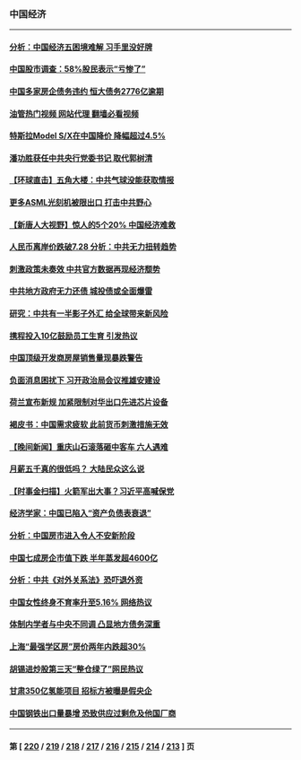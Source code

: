 ### 中国经济
---
#### [分析：中国经济五困境难解 习手里没好牌](../../pages/ncid283/n14026281.md?07021245) 
#### [中国股市调查：58%股民表示“亏惨了”](../../pages/ncid283/n14026488.md?07021245) 
#### [中国多家房企债务违约 恒大债务2776亿逾期](../../pages/ncid283/n14026465.md?07021245) 
#### [油管热门视频 网站代理 翻墙必看视频](http://138.2.39.72:81/youtube.html?epic-marker?07021245)
#### [特斯拉Model S/X在中国降价 降幅超过4.5%](../../pages/ncid283/n14026453.md?07021245) 
#### [潘功胜获任中共央行党委书记 取代郭树清](../../pages/ncid283/n14026373.md?07021245) 
#### [【环球直击】五角大楼：中共气球没能获取情报](../../pages/ncid283/n14025936.md?07021245) 
#### [更多ASML光刻机被限出口 打击中共野心](../../pages/ncid283/n14025979.md?07021245) 
#### [【新唐人大视野】惊人的5个20% 中国经济难救](../../pages/ncid283/n14025955.md?07021245) 
#### [人民币离岸价跌破7.28 分析：中共无力扭转趋势](../../pages/ncid283/n14025851.md?07021245) 
#### [刺激政策未奏效 中共官方数据再现经济颓势](../../pages/ncid283/n14025915.md?07021245) 
#### [中共地方政府无力还债 城投债或全面爆雷](../../pages/ncid283/n14025853.md?07021245) 
#### [研究：中共有一半影子外汇 给全球带来新风险](../../pages/ncid283/n14025844.md?07021245) 
#### [携程投入10亿鼓励员工生育 引发热议](../../pages/ncid283/n14025599.md?07021245) 
#### [中国顶级开发商房屋销售量现暴跌警告](../../pages/ncid283/n14025827.md?07021245) 
#### [负面消息困扰下 习开政治局会议推雄安建设](../../pages/ncid283/n14025707.md?07021245) 
#### [荷兰宣布新规 加紧限制对华出口先进芯片设备](../../pages/ncid283/n14025681.md?07021245) 
#### [褐皮书：中国需求疲软 此前货币刺激措施无效](../../pages/ncid283/n14025565.md?07021245) 
#### [【晚间新闻】重庆山石滚落砸中客车 六人遇难](../../pages/ncid283/n14025587.md?07021245) 
#### [月薪五千真的很低吗？ 大陆民众这么说](../../pages/ncid283/n14025457.md?07021245) 
#### [【时事金扫描】火箭军出大事？习近平高喊保党](../../pages/ncid283/n14025388.md?07021245) 
#### [经济学家：中国已陷入“资产负债表衰退”](../../pages/ncid283/n14025366.md?07021245) 
#### [分析：中国房市进入令人不安新阶段](../../pages/ncid283/n14025181.md?07021245) 
#### [中国七成房企市值下跌 半年蒸发超4600亿](../../pages/ncid283/n14025261.md?07021245) 
#### [分析：中共《对外关系法》恐吓退外资](../../pages/ncid283/n14025071.md?07021245) 
#### [中国女性终身不育率升至5.16% 网络热议](../../pages/ncid283/n14024825.md?07021245) 
#### [体制内学者与中央不同调 凸显地方债务深重](../../pages/ncid283/n14024954.md?07021245) 
#### [上海“最强学区房”房价两年内跌超30%](../../pages/ncid283/n14024910.md?07021245) 
#### [胡锡进炒股第三天“整仓绿了”网民热议](../../pages/ncid283/n14024911.md?07021245) 
#### [甘肃350亿氢能项目 招标方被曝是假央企](../../pages/ncid283/n14024853.md?07021245) 
#### [中国钢铁出口量暴增 恐致供应过剩危及他国厂商](../../pages/ncid283/n14024808.md?07021245) 

---
#### 第 [ [220](./220.md?07021245) / [219](./219.md?07021245) / [218](./218.md?07021245) / [217](./217.md?07021245) / [216](./216.md?07021245) / [215](./215.md?07021245) / [214](./214.md?07021245) / [213](./213.md?07021245) ] 页
